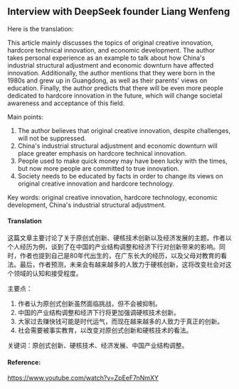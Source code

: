 ## Interview with DeepSeek founder Liang Wenfeng

Here is the translation:

<document>

This article mainly discusses the topics of original creative innovation, hardcore technical innovation, and economic development. The author takes personal experience as an example to talk about how China's industrial structural adjustment and economic downturn have affected innovation. Additionally, the author mentions that they were born in the 1980s and grew up in Guangdong, as well as their parents' views on education. Finally, the author predicts that there will be even more people dedicated to hardcore innovation in the future, which will change societal awareness and acceptance of this field.

Main points:

1. The author believes that original creative innovation, despite challenges, will not be suppressed.
2. China's industrial structural adjustment and economic downturn will place greater emphasis on hardcore technical innovation.
3. People used to make quick money may have been lucky with the times, but now more people are committed to true innovation.
4. Society needs to be educated by facts in order to change its views on original creative innovation and hardcore technology.

Key words: original creative innovation, hardcore technology, economic development, China's industrial structural adjustment.

</document>

#### Translation 

这篇文章主要讨论了关于原创式创新、硬核技术创新以及经济发展的主题。作者以个人经历为例，谈到了在中国的产业结构调整和经济下行对创新带来的影响。同时，作者也提到自己是80年代出生的，在广东长大的经历，以及父母对教育的看法。最后，作者预测，未来会有越来越多的人致力于硬核创新，这将改变社会对这个领域的认知和接受程度。

主要点：

1. 作者认为原创式创新虽然面临挑战，但不会被抑制。
2. 中国的产业结构调整和经济下行将更加强调硬核技术创新。
3. 大家过去赚快钱可能是时代运气，而现在越来越多的人致力于真正的创新。
4. 社会需要被事实教育，以改变对原创式创新和硬核技术的看法。

关键词：原创式创新、硬核技术、经济发展、中国产业结构调整。

#### Reference: 

https://www.youtube.com/watch?v=ZpEeF7nNmXY